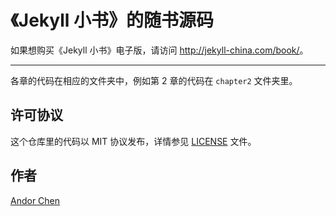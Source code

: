 # 《Jekyll 小书》的随书源码

如果想购买《Jekyll 小书》电子版，请访问 <http://jekyll-china.com/book/>。

---

各章的代码在相应的文件夹中，例如第 2 章的代码在 `chapter2` 文件夹里。

## 许可协议

这个仓库里的代码以 MIT 协议发布，详情参见 [LICENSE](/LICENSE) 文件。

## 作者

[Andor Chen](http://about.ac '安道的个人网站')
